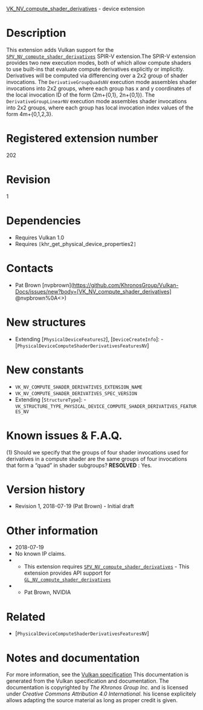 [VK_NV_compute_shader_derivatives](https://www.khronos.org/registry/vulkan/specs/1.3-extensions/man/html/VK_NV_compute_shader_derivatives.html) - device extension

# Description
This extension adds Vulkan support for the
[`SPV_NV_compute_shader_derivatives`](https://htmlpreview.github.io/?https://github.com/KhronosGroup/SPIRV-Registry/blob/master/extensions/NV/SPV_NV_compute_shader_derivatives.html)
SPIR-V extension.The SPIR-V extension provides two new execution modes, both of which allow
compute shaders to use built-ins that evaluate compute derivatives
explicitly or implicitly.
Derivatives will be computed via differencing over a 2x2 group of shader
invocations.
The `DerivativeGroupQuadsNV` execution mode assembles shader invocations
into 2x2 groups, where each group has x and y coordinates of the local
invocation ID of the form (2m+{0,1}, 2n+{0,1}).
The `DerivativeGroupLinearNV` execution mode assembles shader invocations
into 2x2 groups, where each group has local invocation index values of the
form 4m+{0,1,2,3}.

# Registered extension number
202

# Revision
1

# Dependencies
- Requires Vulkan 1.0
- Requires `[`khr_get_physical_device_properties2`]`

# Contacts
- Pat Brown [nvpbrown](https://github.com/KhronosGroup/Vulkan-Docs/issues/new?body=[VK_NV_compute_shader_derivatives] @nvpbrown%0A<<Here describe the issue or question you have about the VK_NV_compute_shader_derivatives extension>>)

# New structures
- Extending [`PhysicalDeviceFeatures2`], [`DeviceCreateInfo`]:  - [`PhysicalDeviceComputeShaderDerivativesFeaturesNV`]

# New constants
- `VK_NV_COMPUTE_SHADER_DERIVATIVES_EXTENSION_NAME`
- `VK_NV_COMPUTE_SHADER_DERIVATIVES_SPEC_VERSION`
- Extending [`StructureType`]:  - `VK_STRUCTURE_TYPE_PHYSICAL_DEVICE_COMPUTE_SHADER_DERIVATIVES_FEATURES_NV`

# Known issues & F.A.Q.
(1) Should we specify that the groups of four shader invocations used for
derivatives in a compute shader are the same groups of four invocations that
form a “quad” in shader subgroups? **RESOLVED** : Yes.

# Version history
- Revision 1, 2018-07-19 (Pat Brown)  - Initial draft

# Other information
* 2018-07-19
* No known IP claims.
*   - This extension requires [`SPV_NV_compute_shader_derivatives`](https://htmlpreview.github.io/?https://github.com/KhronosGroup/SPIRV-Registry/blob/master/extensions/NV/SPV_NV_compute_shader_derivatives.html)  - This extension provides API support for [`GL_NV_compute_shader_derivatives`](https://github.com/KhronosGroup/GLSL/blob/master/extensions/nv/GLSL_NV_compute_shader_derivatives.txt) 
*   - Pat Brown, NVIDIA

# Related
- [`PhysicalDeviceComputeShaderDerivativesFeaturesNV`]

# Notes and documentation
For more information, see the [Vulkan specification](https://www.khronos.org/registry/vulkan/specs/1.3-extensions/html/vkspec.html)
This documentation is generated from the Vulkan specification and documentation.
The documentation is copyrighted by *The Khronos Group Inc.* and is licensed under *Creative Commons Attribution 4.0 International*.
his license explicitely allows adapting the source material as long as proper credit is given.
        